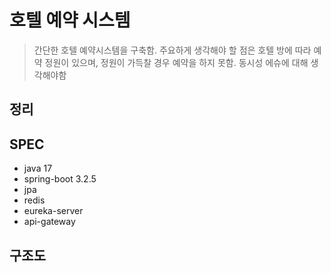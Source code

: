 # 호텔 예약 시스템
> 간단한 호텔 예약시스템을 구축함. 주요하게 생각해야 할 점은 호텔 방에 따라 예약 정원이 있으며, 정원이 가득찰 경우 
> 예약을 하지 못함. 동시성 에슈에 대해 생각해야함

## 정리


## SPEC
* java 17
* spring-boot 3.2.5
* jpa
* redis
* eureka-server
* api-gateway

## 구조도